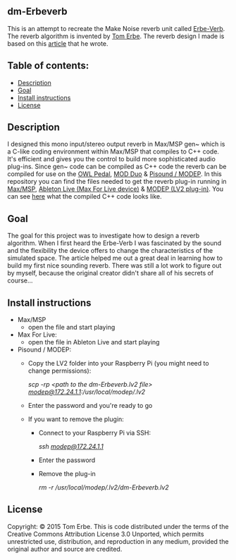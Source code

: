 ## dm-Erbeverb
This is an attempt to recreate the Make Noise reverb unit called [Erbe-Verb](http://www.makenoisemusic.com/modules/erbe-verb). The reverb algorithm is invented by [Tom Erbe](http://www.soundhack.com/). The reverb design I made is based on this [article](https://quod.lib.umich.edu/cgi/p/pod/dod-idx/building-the-erbe-verb-extending-the-feedback-delay-network.pdf?c=icmc;idno=bbp2372.2015.054;format=pdf) that he wrote.

## Table of contents:
- [Description](#Description)
- [Goal](#Goal)
- [Install instructions](#Install-instructions)
- [License](#License)

## Description
I designed this mono input/stereo output reverb in Max/MSP gen~ which is a C-like coding environment within Max/MSP that compiles to C++ code. It's efficient and gives you the control to build more sophisticated audio plug-ins. Since gen~ code can be compiled as C++ code the reverb can be compiled for use on the [OWL Pedal](https://www.rebeltech.org/product/owl-pedal/), [MOD Duo](https://www.moddevices.com/) & [Pisound / MODEP](https://blokas.io/modep/). In this repository you can find the files needed to get the reverb plug-in running in [Max/MSP](./max-msp), [Ableton Live (Max For Live device)](./max-for-live) & [MODEP (LV2 plug-in)](./modep). You can see [here](./modep/src/gen_exported.cpp) what the compiled C++ code looks like.

## Goal
The goal for this project was to investigate how to design a reverb algorithm. When I first heard the Erbe-Verb I was fascinated by the sound and the flexibility the device offers to change the characteristics of the simulated space. The article helped me out a great deal in learning how to build my first nice sounding reverb. There was still a lot work to figure out by myself, because the original creator didn't share all of his secrets of course...

## Install instructions
- Max/MSP
  - open the file and start playing
- Max For Live: 
  - open the file in Ableton Live and start playing
- Pisound / MODEP:
  - Copy the LV2 folder into your Raspberry Pi (you might need to change permissions):
  
    *scp -rp \<path to the dm-Erbeverb.lv2 file\> modep@172.24.1.1:/usr/local/modep/.lv2*
  - Enter the password and you're ready to go
  - If you want to remove the plugin:
    - Connect to your Raspberry Pi via SSH:
    
      *ssh modep@172.24.1.1*
    - Enter the password
    - Remove the plug-in
    
      *rm -r /usr/local/modep/.lv2/dm-Erbeverb.lv2*

## License
Copyright: © 2015 Tom Erbe. This is code distributed under the terms of the Creative Commons Attribution License 3.0 Unported, which permits unrestricted use, distribution, and reproduction in any medium, provided the original author and source are credited.



